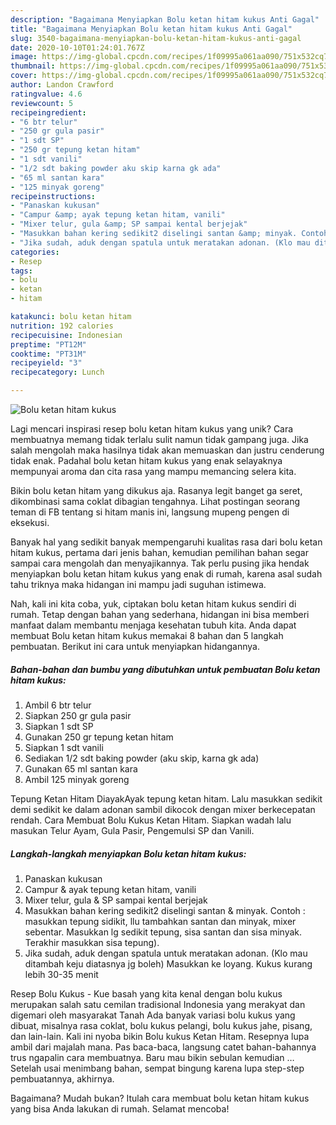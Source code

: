 ```yaml
---
description: "Bagaimana Menyiapkan Bolu ketan hitam kukus Anti Gagal"
title: "Bagaimana Menyiapkan Bolu ketan hitam kukus Anti Gagal"
slug: 3540-bagaimana-menyiapkan-bolu-ketan-hitam-kukus-anti-gagal
date: 2020-10-10T01:24:01.767Z
image: https://img-global.cpcdn.com/recipes/1f09995a061aa090/751x532cq70/bolu-ketan-hitam-kukus-foto-resep-utama.jpg
thumbnail: https://img-global.cpcdn.com/recipes/1f09995a061aa090/751x532cq70/bolu-ketan-hitam-kukus-foto-resep-utama.jpg
cover: https://img-global.cpcdn.com/recipes/1f09995a061aa090/751x532cq70/bolu-ketan-hitam-kukus-foto-resep-utama.jpg
author: Landon Crawford
ratingvalue: 4.6
reviewcount: 5
recipeingredient:
- "6 btr telur"
- "250 gr gula pasir"
- "1 sdt SP"
- "250 gr tepung ketan hitam"
- "1 sdt vanili"
- "1/2 sdt baking powder aku skip karna gk ada"
- "65 ml santan kara"
- "125 minyak goreng"
recipeinstructions:
- "Panaskan kukusan"
- "Campur &amp; ayak tepung ketan hitam, vanili"
- "Mixer telur, gula &amp; SP sampai kental berjejak"
- "Masukkan bahan kering sedikit2 diselingi santan &amp; minyak. Contoh : masukkan tepung sidikit, llu tambahkan santan dan minyak, mixer sebentar. Masukkan lg sedikit tepung, sisa santan dan sisa minyak. Terakhir masukkan sisa tepung)."
- "Jika sudah, aduk dengan spatula untuk meratakan adonan. (Klo mau ditambah keju diatasnya jg boleh) Masukkan ke loyang. Kukus kurang lebih 30-35 menit"
categories:
- Resep
tags:
- bolu
- ketan
- hitam

katakunci: bolu ketan hitam 
nutrition: 192 calories
recipecuisine: Indonesian
preptime: "PT12M"
cooktime: "PT31M"
recipeyield: "3"
recipecategory: Lunch

---
```



![Bolu ketan hitam kukus](https://img-global.cpcdn.com/recipes/1f09995a061aa090/751x532cq70/bolu-ketan-hitam-kukus-foto-resep-utama.jpg)

Lagi mencari inspirasi resep bolu ketan hitam kukus yang unik? Cara membuatnya memang tidak terlalu sulit namun tidak gampang juga. Jika salah mengolah maka hasilnya tidak akan memuaskan dan justru cenderung tidak enak. Padahal bolu ketan hitam kukus yang enak selayaknya mempunyai aroma dan cita rasa yang mampu memancing selera kita.

Bikin bolu ketan hitam yang dikukus aja. Rasanya legit banget ga seret, dikombinasi sama coklat dibagian tengahnya. Lihat postingan seorang teman di FB tentang si hitam manis ini, langsung mupeng pengen di eksekusi.

Banyak hal yang sedikit banyak mempengaruhi kualitas rasa dari bolu ketan hitam kukus, pertama dari jenis bahan, kemudian pemilihan bahan segar sampai cara mengolah dan menyajikannya. Tak perlu pusing jika hendak menyiapkan bolu ketan hitam kukus yang enak di rumah, karena asal sudah tahu triknya maka hidangan ini mampu jadi suguhan istimewa.


Nah, kali ini kita coba, yuk, ciptakan bolu ketan hitam kukus sendiri di rumah. Tetap dengan bahan yang sederhana, hidangan ini bisa memberi manfaat dalam membantu menjaga kesehatan tubuh kita. Anda dapat membuat Bolu ketan hitam kukus memakai 8 bahan dan 5 langkah pembuatan. Berikut ini cara untuk menyiapkan hidangannya.

<!--inarticleads1-->

##### Bahan-bahan dan bumbu yang dibutuhkan untuk pembuatan Bolu ketan hitam kukus:

1. Ambil 6 btr telur
1. Siapkan 250 gr gula pasir
1. Siapkan 1 sdt SP
1. Gunakan 250 gr tepung ketan hitam
1. Siapkan 1 sdt vanili
1. Sediakan 1/2 sdt baking powder (aku skip, karna gk ada)
1. Gunakan 65 ml santan kara
1. Ambil 125 minyak goreng


Tepung Ketan Hitam DiayakAyak tepung ketan hitam. Lalu masukkan sedikit demi sedikit ke dalam adonan sambil dikocok dengan mixer berkecepatan rendah. Cara Membuat Bolu Kukus Ketan Hitam. Siapkan wadah lalu masukan Telur Ayam, Gula Pasir, Pengemulsi SP dan Vanili. 

<!--inarticleads2-->

##### Langkah-langkah menyiapkan Bolu ketan hitam kukus:

1. Panaskan kukusan
1. Campur &amp; ayak tepung ketan hitam, vanili
1. Mixer telur, gula &amp; SP sampai kental berjejak
1. Masukkan bahan kering sedikit2 diselingi santan &amp; minyak. Contoh : masukkan tepung sidikit, llu tambahkan santan dan minyak, mixer sebentar. Masukkan lg sedikit tepung, sisa santan dan sisa minyak. Terakhir masukkan sisa tepung).
1. Jika sudah, aduk dengan spatula untuk meratakan adonan. (Klo mau ditambah keju diatasnya jg boleh) Masukkan ke loyang. Kukus kurang lebih 30-35 menit


Resep Bolu Kukus - Kue basah yang kita kenal dengan bolu kukus merupakan salah satu cemilan tradisional Indonesia yang merakyat dan digemari oleh masyarakat Tanah Ada banyak variasi bolu kukus yang dibuat, misalnya rasa coklat, bolu kukus pelangi, bolu kukus jahe, pisang, dan lain-lain. Kali ini nyoba bikin Bolu kukus Ketan Hitam. Resepnya lupa ambil dari majalah mana. Pas baca-baca, langsung catet bahan-bahannya trus ngapalin cara membuatnya. Baru mau bikin sebulan kemudian … Setelah usai menimbang bahan, sempat bingung karena lupa step-step pembuatannya, akhirnya. 

Bagaimana? Mudah bukan? Itulah cara membuat bolu ketan hitam kukus yang bisa Anda lakukan di rumah. Selamat mencoba!
